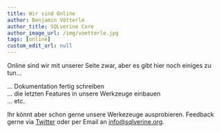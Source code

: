 ```yaml
---
title: Wir sind Online
author: Benjamin Vötterle
author_title: SQLverine Core
author_image_url: /img/voetterle.jpg
tags: [online]
custom_edit_url: null
---
```


Online sind wir mit unserer Seite zwar, aber es gibt hier noch einiges zu tun...  
  
... Dokumentation fertig schreiben  
... die letzten Features in unsere Werkzeuge einbauen  
... etc.   
  
Ihr könnt aber schon gerne unsere Werkezeuge ausprobieren. Feedback gerne via [Twitter](https://twitter.com/sqlverine) oder per Email an info@sqlverine.org.
